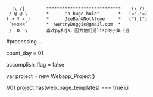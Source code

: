```
  |\_/|        ****************************    (\_/)
 / @ @ \       *      "a huge hole"       *   (='.'=)
( > º < )      *      JieBan&NotAlone     *   (")_(")
 `>>x<<´       *  warcryDoggie@gmail.com  *
 /  O  \       喜欢py和js，因为他们是lisp的子集（逃
```

#processing....  

count_day = 01  

accomplish_flag = false  

var project = new Webapp_Project()

//01
project.has(web_page_templates) === true
i.i
